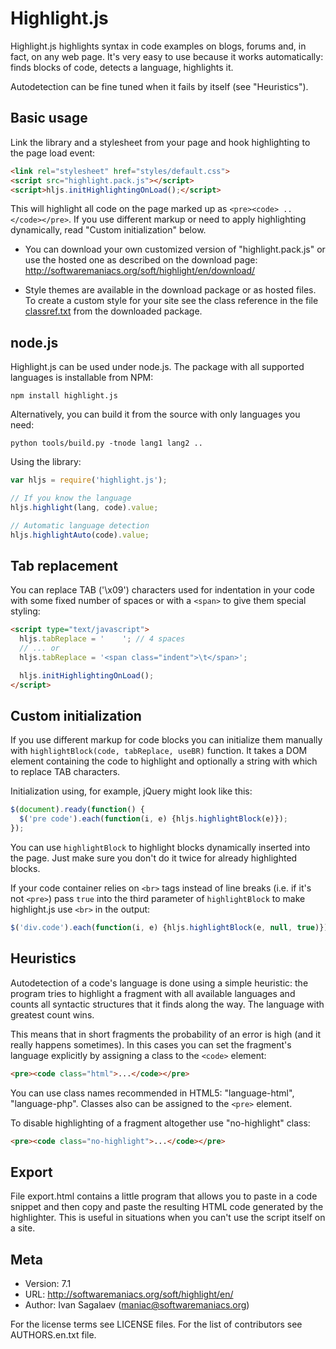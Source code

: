 # Highlight.js

Highlight.js highlights syntax in code examples on blogs, forums and,
in fact, on any web page. It's very easy to use because it works
automatically: finds blocks of code, detects a language, highlights it.

Autodetection can be fine tuned when it fails by itself (see "Heuristics").


## Basic usage

Link the library and a stylesheet from your page and hook highlighting to
the page load event:

```html
<link rel="stylesheet" href="styles/default.css">
<script src="highlight.pack.js"></script>
<script>hljs.initHighlightingOnLoad();</script>
```

This will highlight all code on the page marked up as `<pre><code> .. </code></pre>`.
If you use different markup or need to apply highlighting dynamically, read
"Custom initialization" below.

- You can download your own customized version of "highlight.pack.js" or
  use the hosted one as described on the download page:
  <http://softwaremaniacs.org/soft/highlight/en/download/>

- Style themes are available in the download package or as hosted files.
  To create a custom style for your site see the class reference in the file
  [classref.txt][cr] from the downloaded package.

[cr]: http://github.com/isagalaev/highlight.js/blob/master/classref.txt


## node.js

Highlight.js can be used under node.js. The package with all supported languages is
installable from NPM:

    npm install highlight.js

Alternatively, you can build it from the source with only languages you need:

    python tools/build.py -tnode lang1 lang2 ..

Using the library:

```javascript
var hljs = require('highlight.js');

// If you know the language
hljs.highlight(lang, code).value;

// Automatic language detection
hljs.highlightAuto(code).value;
```

## Tab replacement

You can replace TAB ('\x09') characters used for indentation in your code
with some fixed number of spaces or with a `<span>` to give them special
styling:

```html
<script type="text/javascript">
  hljs.tabReplace = '    '; // 4 spaces
  // ... or
  hljs.tabReplace = '<span class="indent">\t</span>';

  hljs.initHighlightingOnLoad();
</script>
```

## Custom initialization

If you use different markup for code blocks you can initialize them manually
with `highlightBlock(code, tabReplace, useBR)` function. It takes a DOM element
containing the code to highlight and optionally a string with which to replace
TAB characters.

Initialization using, for example, jQuery might look like this:

```javascript
$(document).ready(function() {
  $('pre code').each(function(i, e) {hljs.highlightBlock(e)});
});
```

You can use `highlightBlock` to highlight blocks dynamically inserted into
the page. Just make sure you don't do it twice for already highlighted
blocks.

If your code container relies on `<br>` tags instead of line breaks (i.e. if
it's not `<pre>`) pass `true` into the third parameter of `highlightBlock`
to make highlight.js use `<br>` in the output:

```javascript
$('div.code').each(function(i, e) {hljs.highlightBlock(e, null, true)});
```


## Heuristics

Autodetection of a code's language is done using a simple heuristic:
the program tries to highlight a fragment with all available languages and
counts all syntactic structures that it finds along the way. The language
with greatest count wins.

This means that in short fragments the probability of an error is high
(and it really happens sometimes). In this cases you can set the fragment's
language explicitly by assigning a class to the `<code>` element:

```html
<pre><code class="html">...</code></pre>
```

You can use class names recommended in HTML5: "language-html",
"language-php". Classes also can be assigned to the `<pre>` element.

To disable highlighting of a fragment altogether use "no-highlight" class:

```html
<pre><code class="no-highlight">...</code></pre>
```


## Export

File export.html contains a little program that allows you to paste in a code
snippet and then copy and paste the resulting HTML code generated by the
highlighter. This is useful in situations when you can't use the script itself
on a site.


## Meta

- Version: 7.1
- URL:     http://softwaremaniacs.org/soft/highlight/en/
- Author:  Ivan Sagalaev (<maniac@softwaremaniacs.org>)

For the license terms see LICENSE files.
For the list of contributors see AUTHORS.en.txt file.
